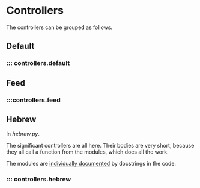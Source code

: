 # Controllers

The controllers can be grouped as follows.

## Default

### ::: controllers.default

## Feed

### :::controllers.feed

## Hebrew

In *hebrew.py*.

The significant controllers are all here.
Their bodies are very short, because they all
call a function from the modules, which does all the work.

The modules are [individually documented](bymodule/index.md) 
by docstrings in the code.

### ::: controllers.hebrew
